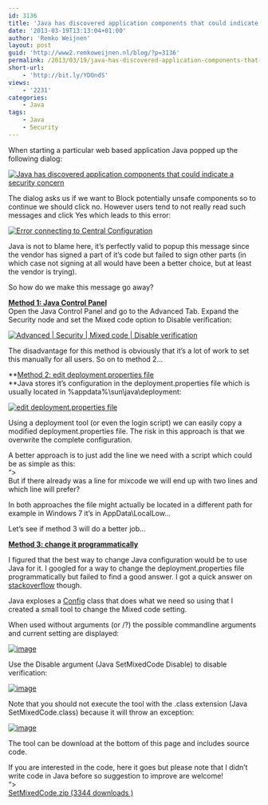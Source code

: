 ```yaml
---
id: 3136
title: 'Java has discovered application components that could indicate a security concern'
date: '2013-03-19T13:13:04+01:00'
author: 'Remko Weijnen'
layout: post
guid: 'http://www2.remkoweijnen.nl/blog/?p=3136'
permalink: /2013/03/19/java-has-discovered-application-components-that-could-indicate-a-security-concern/
short-url:
    - 'http://bit.ly/YDOndS'
views:
    - '2231'
categories:
    - Java
tags:
    - Java
    - Security
---
```


When starting a particular web based application Java popped up the following dialog:

[![Java has discovered application components that could indicate a security concern](http://192.168.40.25:8081/wp-content/uploads/2013/03/image12_thumb.png "Warning - Security")](http://192.168.40.25:8081/wp-content/uploads/2013/03/image1211.png)

The dialog asks us if we want to Block potentially unsafe components so to continue we should click no. However users tend to not really read such messages and click Yes which leads to this error:

[![Error connecting to Central Configuration](http://192.168.40.25:8081/wp-content/uploads/2013/03/image_thumb26.png "Connection Error")](http://192.168.40.25:8081/wp-content/uploads/2013/03/image26.png)

Java is not to blame here, it’s perfectly valid to popup this message since the vendor has signed a part of it’s code but failed to sign other parts (in which case not signing at all would have been a better choice, but at least the vendor is trying).

So how do we make this message go away?

**<span style="text-decoration: underline;">Method 1: Java Control Panel</span>**  
Open the Java Control Panel and go to the Advanced Tab. Expand the Security node and set the Mixed code option to Disable verification:

[![Advanced | Security | Mixed code | Disable verification](http://192.168.40.25:8081/wp-content/uploads/2013/03/image_thumb27.png "Java Control Panel")](http://192.168.40.25:8081/wp-content/uploads/2013/03/image27.png)

The disadvantage for this method is obviously that it’s a lot of work to set this manually for all users. So on to method 2…

**<span style="text-decoration: underline;">Method 2: edit deployment.properties file  
</span>**Java stores it’s configuration in the deployment.properties file which is usually located in %appdata%\\sun\\java\\deployment:

[![edit deployment.properties file](http://192.168.40.25:8081/wp-content/uploads/2013/03/image_thumb28.png "deployment - notepad")](http://192.168.40.25:8081/wp-content/uploads/2013/03/image28.png)

Using a deployment tool (or even the login script) we can easily copy a modified deployment.properties file. The risk in this approach is that we overwrite the complete configuration.

A better approach is to just add the line we need with a script which could be as simple as this:  
“&gt;  
But if there already was a line for mixcode we will end up with two lines and which line will prefer?

In both approaches the file might actually be located in a different path for example in Windows 7 it’s in AppData\\LocalLow…

Let’s see if method 3 will do a better job…

**<span style="text-decoration: underline;">Method 3: change it programmatically</span>**

I figured that the best way to change Java configuration would be to use Java for it. I googled for a way to change the deployment.properties file programmatically but failed to find a good answer. I got a quick answer on [stackoverflow](http://stackoverflow.com/questions/15479368/change-deployment-properties-file-programmatically) though.

Java exploses a [Config](http://javasourcecode.org/html/open-source/jdk/jdk-6u23/com/sun/deploy/config/Config.java.html) class that does what we need so using that I created a small tool to change the Mixed code setting.

When used without arguments (or /?) the possible commandline arguments and current setting are displayed:

[![image](http://192.168.40.25:8081/wp-content/uploads/2013/03/image_thumb29.png "image")](http://192.168.40.25:8081/wp-content/uploads/2013/03/image29.png)

Use the Disable argument (Java SetMixedCode Disable) to disable verification:

[![image](http://192.168.40.25:8081/wp-content/uploads/2013/03/image_thumb30.png "image")](http://192.168.40.25:8081/wp-content/uploads/2013/03/image30.png)

Note that you should not execute the tool with the .class extension (Java SetMixedCode.class) because it will throw an exception:

[![image](http://192.168.40.25:8081/wp-content/uploads/2013/03/image_thumb31.png "image")](http://192.168.40.25:8081/wp-content/uploads/2013/03/image31.png)

The tool can be download at the bottom of this page and includes source code.

If you are interested in the code, here it goes but please note that I didn’t write code in Java before so suggestion to improve are welcome!  
“&gt;  
[ SetMixedCode.zip (3344 downloads ) ](http://192.168.40.25:8081/download/setmixedcode-zip/?tmstv=1726048920 "Version 1.0")